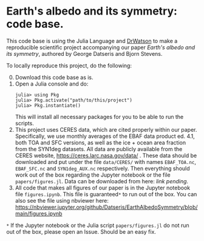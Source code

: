 # Earth's albedo and its symmetry: code base.

This code base is using the Julia Language and [DrWatson](https://juliadynamics.github.io/DrWatson.jl/stable/)
to make a reproducible scientific project accompanying our paper *Earth's albedo and its symmetry*, authored by George Datseris and Bjorn Stevens.

To locally reproduce this project, do the following:

0. Download this code base as is.
1. Open a Julia console and do:
   ```
   julia> using Pkg
   julia> Pkg.activate("path/to/this/project")
   julia> Pkg.instantiate()
   ```
   This will install all necessary packages for you to be able to run the scripts.
2. This project uses CERES data, which are cited properly within our paper. Specifically, we use monthly averages of the EBAF data product ed. 4.1, both TOA and SFC versions, as well as the ice + ocean area fraction from the SYN1deg datasets. All data are publicly available from the CERES website, https://ceres.larc.nasa.gov/data/ . These data should be downloaded and put under the file `data/CERES/` with names `EBAF_TOA.nc`, `EBAF_SFC.nc` and `SYN1deg_AUX.nc` respectively. Then everything should work out of the box regarding the Jupyter notebook or the file `papers/figures.jl`. Data can be downloaded from here: *link pending*.
3. All code that makes all figures of our paper is in the Jupyter notebook file `figures.ipynb`. This file is guaranteed`*` to run out of the box. You can also see the file using nbviewer here: https://nbviewer.jupyter.org/github/Datseris/EarthAlbedoSymmetry/blob/main/figures.ipynb

`*` If the Jupyter notebook or the Julia script `papers/figures.jl` do not run out of the box, please open an Issue. Should be an easy fix.
